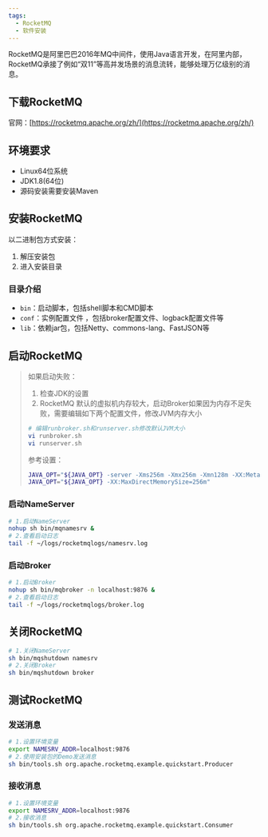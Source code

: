 ```yaml
---
tags:
  - RocketMQ
  - 软件安装
---
```



RocketMQ是阿里巴巴2016年MQ中间件，使用Java语言开发，在阿里内部，RocketMQ承接了例如“双11”等高并发场景的消息流转，能够处理万亿级别的消息。

## 下载RocketMQ

官网：[https://rocketmq.apache.org/zh/](https://rocketmq.apache.org/zh/)

## 环境要求

* Linux64位系统
* JDK1.8(64位)
* 源码安装需要安装Maven

## 安装RocketMQ

以二进制包方式安装：

1. 解压安装包
2. 进入安装目录

### 目录介绍

* `bin`：启动脚本，包括shell脚本和CMD脚本
* `conf`：实例配置文件 ，包括broker配置文件、logback配置文件等
* `lib`：依赖jar包，包括Netty、commons-lang、FastJSON等

## 启动RocketMQ

> 如果启动失败：
> 1. 检查JDK的设置
> 2. RocketMQ 默认的虚拟机内存较大，启动Broker如果因为内存不足失败，需要编辑如下两个配置文件，修改JVM内存大小
>
> ```Bash
> # 编辑runbroker.sh和runserver.sh修改默认JVM大小
> vi runbroker.sh
> vi runserver.sh
> ```
> 参考设置：
> ```Bash
> JAVA_OPT="${JAVA_OPT} -server -Xms256m -Xmx256m -Xmn128m -XX:MetaspaceSize=128m  -XX:MaxMetaspaceSize=320m"
> JAVA_OPT="${JAVA_OPT} -XX:MaxDirectMemorySize=256m"
> ```

### 启动NameServer

```Bash
# 1.启动NameServer
nohup sh bin/mqnamesrv &
# 2.查看启动日志
tail -f ~/logs/rocketmqlogs/namesrv.log
```

### 启动Broker

```Bash
# 1.启动Broker
nohup sh bin/mqbroker -n localhost:9876 &
# 2.查看启动日志
tail -f ~/logs/rocketmqlogs/broker.log 
```

## 关闭RocketMQ

```Bash
# 1.关闭NameServer
sh bin/mqshutdown namesrv
# 2.关闭Broker
sh bin/mqshutdown broker
```

## 测试RocketMQ

### 发送消息

```Bash
# 1.设置环境变量
export NAMESRV_ADDR=localhost:9876
# 2.使用安装包的Demo发送消息
sh bin/tools.sh org.apache.rocketmq.example.quickstart.Producer
```

### 接收消息

```Bash
# 1.设置环境变量
export NAMESRV_ADDR=localhost:9876
# 2.接收消息
sh bin/tools.sh org.apache.rocketmq.example.quickstart.Consumer
```

